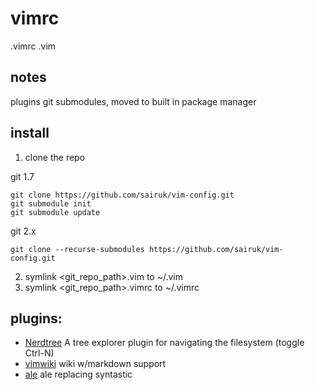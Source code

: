 # vimrc
.vimrc
.vim

## notes
plugins git submodules, moved to built in package manager

## install

1. clone the repo

git 1.7
```
git clone https://github.com/sairuk/vim-config.git
git submodule init
git submodule update
```

git 2.x
```
git clone --recurse-submodules https://github.com/sairuk/vim-config.git
```

2. symlink <git_repo_path>.vim to ~/.vim
3. symlink <git_repo_path>.vimrc to ~/.vimrc

## plugins:
* [Nerdtree](https://github.com/preservim/nerdtree.git) A tree explorer plugin for navigating the filesystem (toggle Ctrl-N)
* [vimwiki](https://github.com/vimwiki/vimwiki.git) wiki w/markdown support
* [ale](https://github.com/dense-analysis/ale.git) ale replacing syntastic
